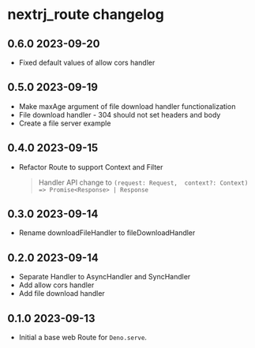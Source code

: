 # nextrj_route changelog

## 0.6.0 2023-09-20

- Fixed default values of allow cors handler

## 0.5.0 2023-09-19

- Make maxAge argument of file download handler functionalization
- File download handler - 304 should not set headers and body
- Create a file server example

## 0.4.0 2023-09-15

- Refactor Route to support Context and Filter
  > Handler API change to `(request: Request,  context?: Context) => Promise<Response> | Response`

## 0.3.0 2023-09-14

- Rename downloadFileHandler to fileDownloadHandler

## 0.2.0 2023-09-14

- Separate Handler to AsyncHandler and SyncHandler
- Add allow cors handler
- Add file download handler

## 0.1.0 2023-09-13

- Initial a base web Route for `Deno.serve`.
